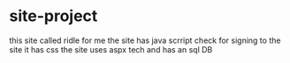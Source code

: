 # site-project
this site called ridle for me
the site has java scrript check for signing to the site
it has css
the site uses aspx tech
and has an sql DB
